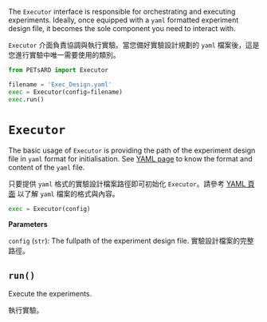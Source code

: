 The `Executor` interface is responsible for orchestrating and executing experiments. Ideally, once equipped with a `yaml` formatted experiment design file, it becomes the sole component you need to interact with.

`Executor` 介面負責協調與執行實驗。當您備好實驗設計規劃的 `yaml` 檔案後，這是您進行實驗中唯一需要使用的類別。

```python
from PETsARD import Executor

filename = 'Exec_Design.yaml'
exec = Executor(config=filename)
exec.run()
```

# `Executor`

The basic usage of `Executor` is providing the path of the experiment design file in `yaml` format for initialisation. See [YAML page](https://nics-tw.github.io/PETsARD/YAML.html) to know the format and content of the `yaml` file.

只要提供 `yaml` 格式的實驗設計檔案路徑即可初始化 `Executor`。請參考 [YAML 頁面](https://nics-tw.github.io/PETsARD/YAML.html) 以了解 `yaml` 檔案的格式與內容。


```python
exec = Executor(config)
```

**Parameters**

`config` (`str`): The fullpath of the experiment design file. 實驗設計檔案的完整路徑。

## `run()`

Execute the experiments.

執行實驗。